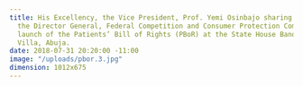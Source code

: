 ```yaml
---
title: His Excellency, the Vice President, Prof. Yemi Osinbajo sharing thoughts with
  the Director General, Federal Competition and Consumer Protection Commission, Babatunde Irukera, during the
  launch of the Patients’ Bill of Rights (PBoR) at the State House Banquet Hall, Aso
  Villa, Abuja.
date: 2018-07-31 20:20:00 -11:00
image: "/uploads/pbor.3.jpg"
dimension: 1012x675
---
```



